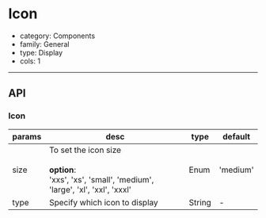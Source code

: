 # Icon

-   category: Components
-   family: General
-   type: Display
-   cols: 1

---

## API

### Icon

| params   | desc                                             | type     | default      |
| ---- | ---------------------------------------------------- | -------- | ------------ |
| size | To set the icon size<br><br>**option**:<br>'xxs', 'xs', 'small', 'medium', 'large', 'xl', 'xxl', 'xxxl' | Enum   | 'medium' |
| type | Specify which icon to display                         | String   | -        |
